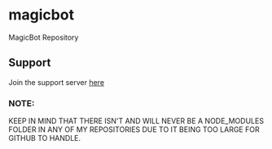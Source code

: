 # magicbot
MagicBot Repository 

## Support
Join the support server [here](https://discord.gg/G4u2Vmt)

### NOTE:
KEEP IN MIND THAT THERE ISN'T AND WILL NEVER BE A NODE_MODULES FOLDER IN ANY OF MY REPOSITORIES DUE TO IT BEING TOO LARGE FOR GITHUB TO HANDLE.
